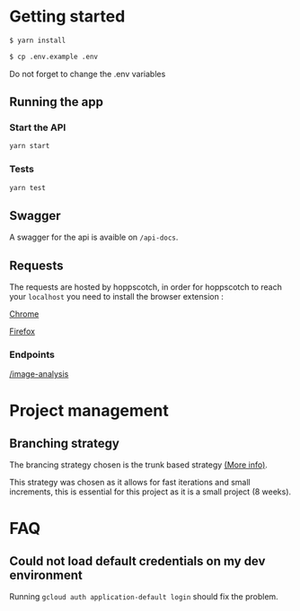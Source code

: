 # Getting started

```sh
$ yarn install

$ cp .env.example .env
```

Do not forget to change the .env variables

## Running the app

### Start the API

```sh
yarn start
```

### Tests

```sh
yarn test
```

## Swagger

A swagger for the api is avaible on `/api-docs`.

## Requests

The requests are hosted by hoppscotch, in order for hoppscotch to reach your `localhost` you need to install the browser extension :

[Chrome](https://chrome.google.com/webstore/detail/hoppscotch-browser-extens/amknoiejhlmhancpahfcfcfhllgkpbld)

[Firefox](https://addons.mozilla.org/en-US/firefox/addon/hoppscotch/)

### Endpoints

[/image-analysis](https://hopp.sh/r/lSwULy1KtRNf)

# Project management

## Branching strategy

The brancing strategy chosen is the trunk based strategy [(More info)](https://www.atlassian.com/continuous-delivery/continuous-integration/trunk-based-development).

This strategy was chosen as it allows for fast iterations and small increments, this is essential for this project as it is a small project (8 weeks).

# FAQ

## Could not load default credentials on my dev environment

Running `gcloud auth application-default login` should fix the problem.
